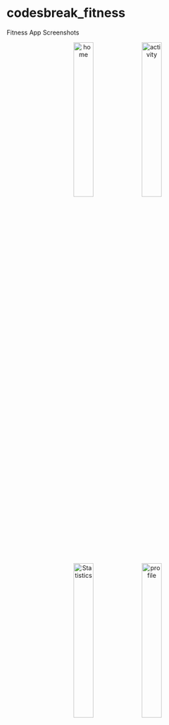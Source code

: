 # codesbreak_fitness

Fitness App Screenshots

<p align="center">
  <img src="https://github.com/user-attachments/assets/8919a049-5376-4203-91df-69ffe814f34e" alt="home" width="30%" />
  <img src="https://github.com/user-attachments/assets/19dba818-0917-47a3-a76d-5c5b1f57fe52" alt="activity" width="30%" />
</p>

<p align="center">
  <img src="https://github.com/user-attachments/assets/aa8582e6-46f7-4d8e-86f6-9de4e20cfd86" alt="Statistics" width="30%" />
  <img src="https://github.com/user-attachments/assets/b27076fc-2e38-407f-954a-ad40c5e90f12" alt="profile" width="30%" />
</p>




